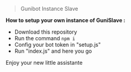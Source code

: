 > Gunibot Instance Slave

**How to setup your own instance of GuniSlave :**

- Download this repository
- Run the command `npm i`
- Config your bot token in "setup.js"
- Run "index.js" and here you go

Enjoy your new little assistante